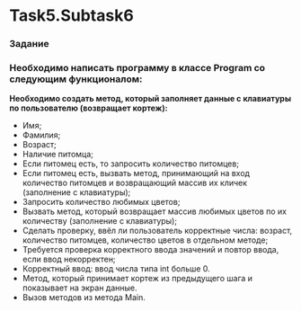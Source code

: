 # Task5.Subtask6
### Задание
### Необходимо написать программу в классе Program со следующим функционалом:
**Необходимо создать метод, который заполняет данные с клавиатуры по пользователю (возвращает кортеж):**
* Имя;
* Фамилия;
* Возраст;
* Наличие питомца;
* Если питомец есть, то запросить количество питомцев;
* Если питомец есть, вызвать метод, принимающий на вход количество питомцев и возвращающий массив их кличек (заполнение с клавиатуры);
* Запросить количество любимых цветов;
* Вызвать метод, который возвращает массив любимых цветов по их количеству (заполнение с клавиатуры);
* Сделать проверку, ввёл ли пользователь корректные числа: возраст, количество питомцев, количество цветов в отдельном методе;
* Требуется проверка корректного ввода значений и повтор ввода, если ввод некорректен;
* Корректный ввод: ввод числа типа int больше 0.
* Метод, который принимает кортеж из предыдущего шага и показывает на экран данные.
* Вызов методов из метода Main.
